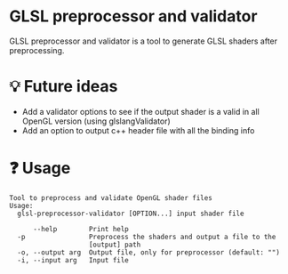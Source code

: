 ﻿# GLSL preprocessor and validator

GLSL preprocessor and validator is a tool to generate GLSL shaders after preprocessing.

# 💡 Future ideas

* Add a validator options to see if the output shader is a valid in all OpenGL version (using glslangValidator)
* Add an option to output c++ header file with all the binding info

# ❓ Usage

```
Tool to preprocess and validate OpenGL shader files
Usage:
  glsl-preprocessor-validator [OPTION...] input shader file

      --help        Print help
  -p                Preprocess the shaders and output a file to the
                    [output] path
  -o, --output arg  Output file, only for preprocessor (default: "")
  -i, --input arg   Input file
```